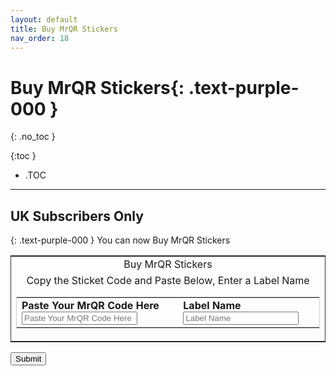 ```yaml
---
layout: default
title: Buy MrQR Stickers
nav_order: 18
---
```


<html>
<head>
<style>
.button {
  padding: 5px 12px;
  text-align: center;
  text-decoration: none;
  display: inline-block;
  font-size: 9px;
  margin: 4px 2px;
  cursor: pointer; }
.button1 {background-color: #555555;} /* Black */
.button2 {background-color: white;}
.button1 {color: white;}
.button2 {color: grey;}
.button1 {border: none;}
.button2 {border: 1px solid grey}
.button1 {border-radius: 5px;}
.button2 {border-radius: 5px;}
</style>
</head>
</html>

# **Buy MrQR Stickers**{: .text-purple-000 }
{: .no_toc }

{:toc }
- .TOC
___
## UK Subscribers Only
{: .text-purple-000 }
 You can now Buy MrQR Stickers

<html>
<form method="post" action="mailto:mark@whitacre-heath.co.uk" >

<table width="600" style="border:1px solid #333">
  <tr>
    <td align="center">Buy MrQR Stickers</td>
  </tr>
  <tr>
    <td align="center">
      Copy the Sticket Code and Paste Below, Enter a Label Name
      <table align="center" width="300" border="0" cellspacing="0" cellpadding="0" style="border:1px solid #ccc;">
        <tr>
          <td> <label for="MrQR"><b>Paste Your MrQR Code Here</b></label>
               <input type="text" placeholder="Paste Your MrQR Code Here" name="Label 1" required> </td>
          <td> <label for="MrQR"><b>Label Name</b></label>
               <input type="text" placeholder="Label Name" name="Label 1" required> </td>
        </tr>
      </table>
    </td>
  </tr>
</table>

<input type="submit" value="Submit" /> 
</form>
</html>
